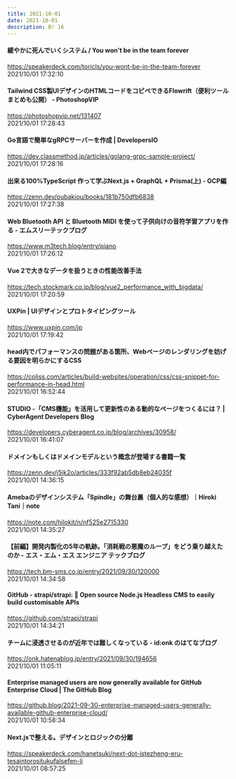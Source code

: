 ```yaml
---
title: 2021-10-01
date: 2021-10-01
description: B! 16
---
```


#### 緩やかに死んでいくシステム / You won't be in the team forever
https://speakerdeck.com/toricls/you-wont-be-in-the-team-forever<br>
2021/10/01 17:32:10<br>


#### Tailwind CSS製UIデザインのHTMLコードをコピペできるFlowrift（便利ツールまとめも公開） - PhotoshopVIP
https://photoshopvip.net/131407<br>
2021/10/01 17:28:43<br>


#### Go言語で簡単なgRPCサーバーを作成 | DevelopersIO
https://dev.classmethod.jp/articles/golang-grpc-sample-project/<br>
2021/10/01 17:28:16<br>


#### 出来る100%TypeScript 作って学ぶNext.js + GraphQL + Prisma(上) - GCP編
https://zenn.dev/oubakiou/books/181b750dfb6838<br>
2021/10/01 17:27:38<br>


#### Web Bluetooth API と Bluetooth MIDI を使って子供向けの音符学習アプリを作る - エムスリーテックブログ
https://www.m3tech.blog/entry/piano<br>
2021/10/01 17:26:12<br>


#### Vue 2で大きなデータを扱うときの性能改善手法
https://tech.stockmark.co.jp/blog/vue2_performance_with_bigdata/<br>
2021/10/01 17:20:59<br>


#### UXPin | UIデザインとプロトタイピングツール
https://www.uxpin.com/jp<br>
2021/10/01 17:19:42<br>


#### head内でパフォーマンスの問題がある箇所、Webページのレンダリングを妨げる要因を明らかにするCSS
https://coliss.com/articles/build-websites/operation/css/css-snippet-for-performance-in-head.html<br>
2021/10/01 16:52:44<br>


#### STUDIO -「CMS機能」を活用して更新性のある動的なページをつくるには？ | CyberAgent Developers Blog
https://developers.cyberagent.co.jp/blog/archives/30958/<br>
2021/10/01 16:41:07<br>


#### ドメインもしくはドメインモデルという概念が登場する書籍一覧
https://zenn.dev/j5ik2o/articles/333f92ab5db8eb24035f<br>
2021/10/01 14:36:15<br>


#### Amebaのデザインシステム「Spindle」の舞台裏（個人的な感想）｜Hiroki Tani｜note
https://note.com/hilokit/n/nf525e2715330<br>
2021/10/01 14:35:27<br>


#### 【前編】開発内製化の5年の軌跡。「消耗戦の悪魔のループ」をどう乗り越えたのか - エス・エム・エス エンジニア テックブログ
https://tech.bm-sms.co.jp/entry/2021/09/30/120000<br>
2021/10/01 14:34:58<br>


#### GitHub - strapi/strapi: 🚀 Open source Node.js Headless CMS to easily build customisable APIs
https://github.com/strapi/strapi<br>
2021/10/01 14:34:21<br>


#### チームに浸透させるのが近年では難しくなっている - id:onk のはてなブログ
https://onk.hatenablog.jp/entry/2021/09/30/194656<br>
2021/10/01 11:05:11<br>


#### Enterprise managed users are now generally available for GitHub Enterprise Cloud | The GitHub Blog
https://github.blog/2021-09-30-enterprise-managed-users-generally-available-github-enterprise-cloud/<br>
2021/10/01 10:58:34<br>


#### Next.jsで整える。デザインとロジックの分離
https://speakerdeck.com/hanetsuki/next-dot-jstezheng-eru-tesaintorositukufalsefen-li<br>
2021/10/01 08:57:25<br>


